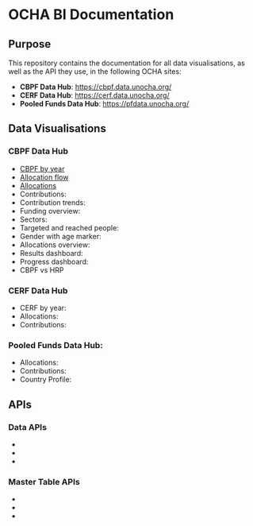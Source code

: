 # OCHA BI Documentation

## Purpose

This repository contains the documentation for all data visualisations, as well as the API they use, in the following OCHA sites:

-   **CBPF Data Hub**: https://cbpf.data.unocha.org/
-   **CERF Data Hub**: https://cerf.data.unocha.org/
-   **Pooled Funds Data Hub**: https://pfdata.unocha.org/

## Data Visualisations

### CBPF Data Hub

-   [CBPF by year](./Dataviz/CBPF-Data-Hub/CBPF-by-year.md)
-   [Allocation flow](./Dataviz/CBPF-Data-Hub/Allocation-flow.md)
-   [Allocations](./Dataviz/CBPF-Data-Hub/Allocations.md)
-   Contributions:
-   Contribution trends:
-   Funding overview:
-   Sectors:
-   Targeted and reached people:
-   Gender with age marker:
-   Allocations overview:
-   Results dashboard:
-   Progress dashboard:
-   CBPF vs HRP

### CERF Data Hub

-   CERF by year:
-   Allocations:
-   Contributions:

### Pooled Funds Data Hub:

-   Allocations:
-   Contributions:
-   Country Profile:

## APIs

### Data APIs

-
-
-

### Master Table APIs

-
-
-
